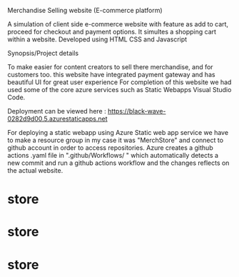 Merchandise Selling website (E-commerce platform)

A simulation of client side e-commerce website with feature as add to cart, proceed for checkout and payment options. It simultes a shopping cart within a website. Developed using HTML CSS and Javascript

Synopsis/Project details

To make easier for content creators to sell there merchandise, and for customers too. this website have integrated payment gateway and has beautiful UI for great user experience For completion of this website we had used some of the core azure services such as Static Webapps Visual Studio Code.

Deployment can be viewed here : https://black-wave-0282d9d00.5.azurestaticapps.net

For deploying a static webapp using Azure Static web app service we have to make a resource group in my case it was "MerchStore" and connect to github account in order to access repositories. Azure creates a github actions .yaml file in ".github/Workflows/ " which automatically detects a new commit and run a github actions workflow and the changes reflects on the actual website.
# store
# store
# store
